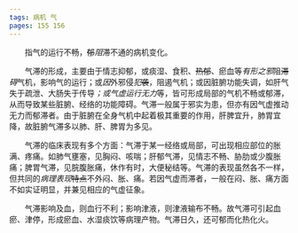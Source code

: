 ```yaml
---
tags: 病机 气
pages: 155 156
---
```

&emsp;&emsp;指气的运行不畅，~~郁~~<dfn>阻</dfn>滞不通的病机变化。

&emsp;&emsp;气滞的形成，主要由于情志抑郁，或痰湿、食积、~~热郁~~、瘀血等<dfn>有形之邪</dfn>阻~~滞~~<dfn>碍</dfn>气机，影响气的运行；或<dfn>因</dfn>外邪侵<dfn>犯</dfn>~~袭~~，阻遏气机；或因脏腑功能失调，如肝气失于疏泄、大肠失于传导<dfn>；或气虚运行无力</dfn>等，皆可形成局部的气机不畅或郁滞，从而导致某些脏腑、经络的功能障碍。气滞一般属于邪实为患，但亦有因气虚推动无力而郁滞者。由于脏腑在全身气机中起着极其重要的作用，肝脾宜升，肺胃宜降，故脏腑气滞多以肺、肝、脾胃为多见。

&emsp;&emsp;气滞的临床表现有多个方面：气滞于某一经络或局部，可出现相应部位的胀满、疼痛。如肺气壅塞，见胸闷、咳喘；肝郁气滞，见情志不畅、胁肋或少腹胀痛；脾胃气滞，见脘腹胀痛，休作有时，大便秘结等。气滞的表现虽然各不一样，但共同的<dfn>病理表现</dfn>~~特点~~不外闷、胀、痛。若因气虚而滞者，一般在闷、胀、痛方面不如实证明显，并兼见相应的气虚征象。

&emsp;&emsp;气滞影响及血，则血行不利；影响津液，则津液输布不畅。故气滞可引起血瘀、津停，形成瘀血、水湿痰饮等病理产物。气滞日久，还可郁而化热化火。
